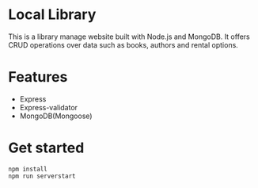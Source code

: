 # Local Library
This is a library manage website built with Node.js and MongoDB. It offers CRUD operations over data such as books, authors and rental options. 
# Features
* Express
* Express-validator
* MongoDB(Mongoose)
# Get started
```
npm install
npm run serverstart
```
